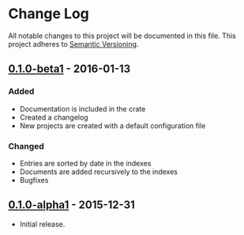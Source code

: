# Change Log
All notable changes to this project will be documented in this file.
This project adheres to [Semantic Versioning](http://semver.org/).

## [0.1.0-beta1] - 2016-01-13

### Added
- Documentation is included in the crate
- Created a changelog
- New projects are created with a default configuration file

### Changed
- Entries are sorted by date in the indexes
- Documents are added recursively to the indexes
- Bugfixes

## [0.1.0-alpha1] - 2015-12-31
- Initial release.

[0.1.0-beta1]:  https://github.com/m-r-r/helianto/compare/0.1.0-alpha1...0.1.0-beta1
[0.1.0-alpha1]: https://github.com/m-r-r/helianto/tree/0.1.0-alpha1

